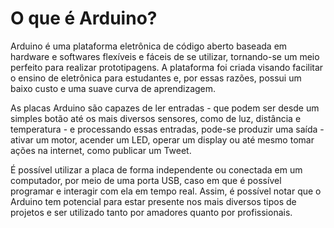 # O que é Arduino?

Arduino é uma plataforma eletrônica de código aberto baseada em hardware e softwares flexíveis e fáceis de se utilizar, tornando-se um meio perfeito para realizar prototipagens. A plataforma foi criada visando facilitar o ensino de eletrônica para estudantes e, por essas razões, possui um baixo custo e uma suave curva de aprendizagem.

As placas Arduino são capazes de ler entradas - que podem ser desde um simples botão até os mais diversos sensores, como de luz, distância e temperatura - e processando essas entradas, pode-se produzir uma saída - ativar um motor, acender um LED, operar um display ou até mesmo tomar ações na internet, como publicar um Tweet.

É possível utilizar a placa de forma independente ou conectada em um computador, por meio de uma porta USB, caso em que é possível programar e interagir com ela em tempo real. Assim, é possível notar que o Arduino tem potencial para estar presente nos mais diversos tipos de projetos e ser utilizado tanto por amadores quanto por profissionais.
